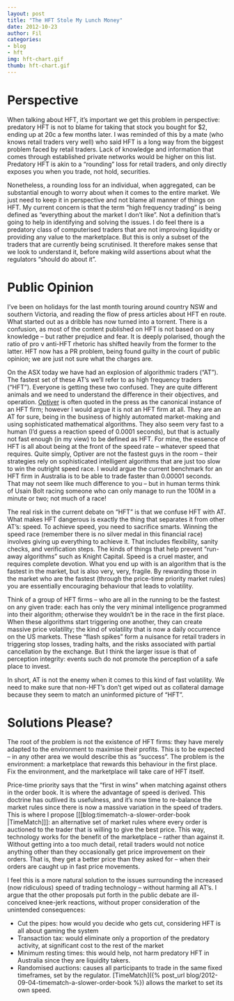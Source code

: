 ```yaml
---
layout: post
title: "The HFT Stole My Lunch Money"
date: 2012-10-23
author: Fil
categories:
- blog
- hft
img: hft-chart.gif
thumb: hft-chart.gif
---
```

# Perspective

When talking about HFT, it’s important we get this problem in perspective: predatory HFT is not to blame for taking that stock you bought for $2, ending up at 20c a few months later. I was reminded of this by a mate (who knows retail traders very well) who said HFT is a long way from the biggest problem faced by retail traders. Lack of knowledge and information that comes through established private networks would be higher on this list. Predatory HFT is akin to a “rounding” loss for retail traders, and only directly exposes you when you trade, not hold, securities.

Nonetheless, a rounding loss for an individual, when aggregated, can be substantial enough to worry about when it comes to the entire market. We just need to keep it in perspective and not blame all manner of things on HFT. My current concern is that the term “high frequency trading” is being defined as “everything about the market I don’t like”. Not a definition that’s going to help in identifying and solving the issues.
I do feel there is a predatory class of computerised traders that are not improving liquidity or providing any value to the marketplace. But this is only a subset of the traders that are currently being scrutinised. It therefore makes sense that we look to understand it, before making wild assertions about what the regulators “should do about it”.

# Public Opinion

I’ve been on holidays for the last month touring around country NSW and southern Victoria, and reading the flow of press articles about HFT en route. What started out as a dribble has now turned into a torrent. There is a confusion, as most of the content published on HFT is not based on any knowledge – but rather prejudice and fear. It is deeply polarised, though the ratio of pro v anti-HFT rhetoric has shifted heavily from the former to the latter. HFT now has a PR problem, being found guilty in the court of public opinion; we are just not sure what the charges are.

On the ASX today we have had an explosion of algorithmic traders (“AT”). The fastest set of these AT’s we’ll refer to as high frequency traders (“HFT”). Everyone is getting these two confused. They are quite different animals and we need to understand the difference in their objectives, and operation. [Optiver](http://www.optiver.com.au/) is often quoted in the press as the canonical instance of an HFT firm; however I would argue it is not an HFT firm at all. They are an AT for sure, being in the business of highly automated market-making and using sophisticated mathematical algorithms. They also seem very fast to a human (I’d guess a reaction speed of 0.0001 seconds), but that is actually not fast enough (in my view) to be defined as HFT. For mine, the essence of HFT is all about being at the front of the speed rate – whatever speed that requires. Quite simply, Optiver are not the fastest guys in the room – their strategies rely on sophisticated intelligent algorithms that are just too slow to win the outright speed race. I would argue the current benchmark for an HFT firm in Australia is to be able to trade faster than 0.00001 seconds. That may not seem like much difference to you – but in human terms think of Usain Bolt racing someone who can only manage to run the 100M in a minute or two; not much of a race!

The real risk in the current debate on “HFT” is that we confuse HFT with AT. What makes HFT dangerous is exactly the thing that separates it from other AT’s: speed. To achieve speed, you need to sacrifice smarts. Winning the speed race (remember there is no silver medal in this financial race) involves giving up everything to achieve it. That includes flexibility, sanity checks, and verification steps. The kinds of things that help prevent “run-away algorithms” such as Knight Capital. Speed is a cruel master, and requires complete devotion. What you end up with is an algorithm that is the fastest in the market, but is also very, very, fragile. By rewarding those in the market who are the fastest (through the price-time priority market rules) you are essentially encouraging behaviour that leads to volatility.

Think of a group of HFT firms – who are all in the running to be the fastest on any given trade: each has only the very minimal intelligence programmed into their algorithm; otherwise they wouldn’t be in the race in the first place. When these algorithms start triggering one another, they can create massive price volatility; the kind of volatility that is now a daily occurrence on the US markets. These “flash spikes” form a nuisance for retail traders in triggering stop losses, trading halts, and the risks associated with partial cancellation by the exchange. But I think the larger issue is that of perception integrity: events such do not promote the perception of a safe place to invest.

In short, AT is not the enemy when it comes to this kind of fast volatility. We need to make sure that non-HFT’s don’t get wiped out as collateral damage because they seem to match an uninformed picture of “HFT”.

# Solutions Please?

The root of the problem is not the existence of HFT firms: they have merely adapted to the environment to maximise their profits. This is to be expected – in any other area we would describe this as “success”. The problem is the environment: a marketplace that rewards this behaviour in the first place. Fix the environment, and the marketplace will take care of HFT itself.

Price-time priority says that the “first in wins” when matching against others in the order book. It is where the advantage of speed is derived. This doctrine has outlived its usefulness, and it’s now time to re-balance the market rules since there is now a massive variation in the speed of traders. This is where I propose [[[blog:timematch-a-slower-order-book |TimeMatch]]]: an alternative set of market rules where every order is auctioned to the trader that is willing to give the best price. This way, technology works for the benefit of the marketplace – rather than against it. Without getting into a too much detail, retail traders would not notice anything other than they occasionally get price improvement on their orders. That is, they get a better price than they asked for – when their orders are caught up in fast price movements.

I feel this is a more natural solution to the issues surrounding the increased (now ridiculous) speed of trading technology – without harming all AT’s. I argue that the other proposals put forth in the public debate are ill-conceived knee-jerk reactions, without proper consideration of the unintended consequences:

* Cut the pipes: how would you decide who gets cut, considering HFT is all about gaming the system
* Transaction tax: would eliminate only a proportion of the predatory activity, at significant cost to the rest of the market
* Minimum resting times: this would help, not harm predatory HFT in Australia since they are liquidity takers.
* Randomised auctions: causes all participants to trade in the same fixed timeframes, set by the regulator. [TimeMatch]({% post_url blog/2012-09-04-timematch-a-slower-order-book %}) allows the market to set its own speed.
